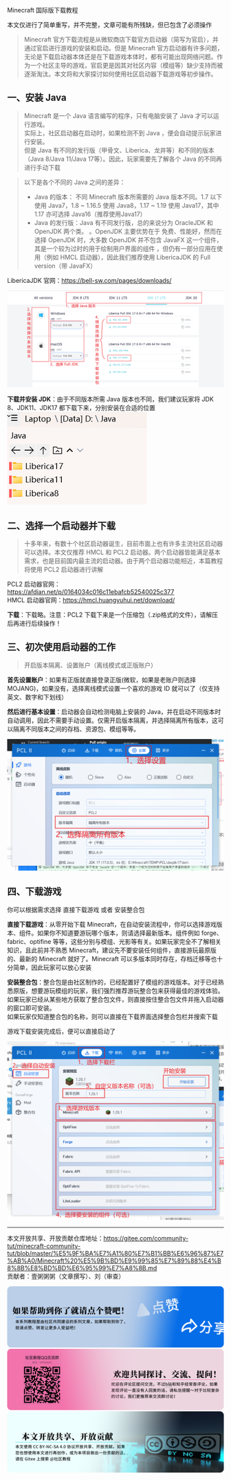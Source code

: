 <!-- 这是最重要的基础教程之一，需要反复修正调整 -->

Minecraft 国际版下载教程

本文仅进行了简单重写，并不完整，文章可能有所残缺，但已包含了必须操作

> Minecraft 官方下载流程是从微软商店下载官方启动器（简写为官启），并通过官启进行游戏的安装和启动。但是 Minecraft 官方启动器有许多问题，无论是下载启动器本体还是在下载游戏本体时，都有可能出现网络问题。作为一个社区主导的游戏，官启更是因其对社区内容（模组等）缺少支持而被逐渐淘汰。本文将和大家探讨如何使用社区启动器下载游戏等初步操作。

## 一、安装 Java
> Minecraft 是一个 Java 语言编写的程序，只有电脑安装了 Java 才可以运行游戏。  
实际上，社区启动器在启动时，如果检测不到 Java ，便会自动提示玩家进行安装。  
但是 Java 有不同的发行版（甲骨文、Liberica、龙井等）和不同的版本（Java 8/Java 11/Java 17等）。因此，玩家需要先了解各个 Java 的不同再进行手动下载

>以下是各个不同的 Java 之间的差异：
>- Java 的版本： 不同 Minecraft 版本所需要的 Java 版本不同。1.7 以下使用 Java7，1.8 ~ 1.16.5 使用 Java8，1.17 ~ 1.19 使用 Java17，其中 1.17 亦可选择 Java16（推荐使用Java17）
>- Java 的发行版：Java 有不同发行版，总的来说分为 OracleJDK 和 OpenJDK 两个类。 <!-- 这里不知道怎么描述好了，包括OpenJDK和Oracle的区别以及JDK是什么 -->。OpenJDK 主要优势在于 免费、性能好，然而在选择 OpenJDK 时，大多数 OpenJDK 并不包含 JavaFX 这一个组件，其是一个较为过时的用于绘制用户界面的组件 <!-- 不确定组件这个称呼合不合适 -->，但仍有一部分应用在使用（例如 HMCL 启动器），因此我们推荐使用 LibericaJDK 的 Full version（带 JavaFX）

LibericaJDK 官网：https://bell-sw.com/pages/downloads/  

![1](./Minecraft%20国际版下载教程/Liberica下载.png)

**下载并安装 JDK**：由于不同版本所需 Java 版本也不同，我们建议玩家将 JDK 8、JDK11、JDK17 都下载下来，分别安装在合适的位置  
![](./Minecraft%20国际版下载教程/java分文件夹安放.png)

## 二、选择一个启动器并下载
> 十多年来，有数十个社区启动器诞生，目前市面上也有许多主流社区启动器可以选择。本文仅推荐 HMCL 和 PCL2 启动器。两个启动器皆能满足基本需求，也是目前国内最主流的启动器。由于两个启动器功能相近，本篇教程将使用 PCL2 启动器进行讲解

PCL2 启动器官网：https://afdian.net/p/0164034c016c11ebafcb52540025c377  
HMCL 启动器官网：https://hmcl.huangyuhui.net/download/

**下载**：下载略。注意：PCL2 下载下来是一个压缩包（.zip格式的文件），请解压后再进行后续操作！

## 三、初次使用启动器的工作
> 开启版本隔离、设置账户（离线模式或正版账户）

**首先设置账户**：如果有正版就直接登录正版(微软，如果是老账户则选择 MOJANG)，如果没有，选择离线模式设置一个喜欢的游戏 ID 就可以了（仅支持 英文、数字和下划线）

**然后进行基本设置**：启动器会自动检测电脑上安装的 Java，并在启动不同版本时自动调用，因此不需要手动设置。仅需开启版本隔离，并选择隔离所有版本，这可以隔离不同版本之间的存档、资源包、模组等等。

![](./Minecraft%20国际版下载教程/启动器设置.png)

## 四、下载游戏
> 

你可以根据需求选择 直接下载游戏 或者 安装整合包

**直接下载游戏**：从零开始下载 Minecraft，在自动安装流程中，你可以选择游戏版本、组件。如果你不知道要游玩哪个版本，则请选择最新版本。组件例如 forge、fabric、optifine 等等，这些分别与模组、光影等有关。如果玩家完全不了解相关知识，且此前并不熟悉 Minecraft，建议先不要安装任何组件，直接游玩最原版的、最新的 Minecraft 就好了。Minecraft 可以多版本同时存在，存档迁移等也十分简单，因此玩家可以放心安装

**安装整合包**：整合包是由社区制作的，已经配置好了模组的游戏版本。对于已经熟悉原版，想要游玩模组的玩家，我们强烈推荐游玩整合包来获得最佳的游戏体验。  
如果玩家已经从某些地方获取了整合包文件，则直接按住整合包文件并拖入启动器的窗口即可安装。  
如果玩家仅知道整合包的名称，则可以直接在下载界面选择整合包栏并搜索下载

游戏下载安装完成后，便可以直接启动了

![](./Minecraft%20国际版下载教程/游戏下载.png)

---

本文开放共享、开放贡献仓库地址：https://gitee.com/community-tut/minecraft-community-tut/blob/master/%E5%9F%BA%E7%A1%80%E7%B1%BB%E6%96%87%E7%AB%A0/Minecraft%20%E5%9B%BD%E9%99%85%E7%89%88%E4%B8%8B%E8%BD%BD%E6%95%99%E7%A8%8B.md  
贡献者：壹粥粥粥（文章撰写）、刘（审查）

![](../项目文件/套图/社区教程套图/卡片%20甲%20知乎b站%20点赞.png)
![](../项目文件/套图/社区教程套图/卡片%20乙%20提问交流.png)
![](../项目文件/套图/社区教程套图/卡片%20甲%20开放共享贡献.png)